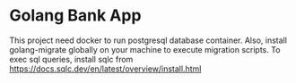 # Golang Bank App

This project need docker to run postgresql database container. Also, install golang-migrate globally on your machine to execute migration scripts. To exec sql queries, install sqlc from https://docs.sqlc.dev/en/latest/overview/install.html
